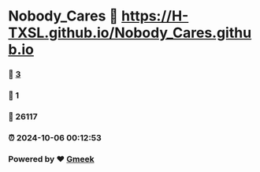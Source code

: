 # Nobody_Cares :link: https://H-TXSL.github.io/Nobody_Cares.github.io 
### :page_facing_up: [3](https://H-TXSL.github.io/Nobody_Cares.github.io/tag.html) 
### :speech_balloon: 1 
### :hibiscus: 26117 
### :alarm_clock: 2024-10-06 00:12:53 
### Powered by :heart: [Gmeek](https://github.com/Meekdai/Gmeek)
